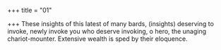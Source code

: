 +++
title = "01"

+++
These insights of this latest of many bards, (insights) deserving to  invoke, newly invoke
you who deserve invoking, o hero, the unaging chariot-mounter.
Extensive wealth is sped by their eloquence.